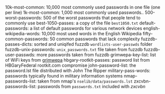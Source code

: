 10k-most-common: 10,000 most commonly used passwords in one file (one per line)
1k-most-common: 1,000 most commonly used passwords..
500-worst-passwords: 500 of the worst passwords that people tend to commonly use
best-1050-passes: a copy of the file `best1050.txt`
default-passwords: a list of default passwords for various network devices
english-wikipedia-words: 10,000 most used words in the English Wikipedia
fifty-common-passwords: 50 common passwords that lack complexity
fuzzdb-passes-dicts: sorted and uniqifed fuzzdb `wordlists-user-passwds` folder
fuzzdb-unix-passwords: `unix_passwords.txt` file taken from fuzzdb
fuzzdb-user-passwds: more passwords taken from fuzzdb
grimwepa-key-list: list of WiFi keys from [grimwepa](https://code.google.com/archive/p/grimwepa/ "WEP and WPA Password Cracker")
hbgary-rootkit-passes: password list from HBGaryFederal rootkit.com compromise
john-password-list: the password.lst file distributed with John The Ripper
military-pass-words: passwords typically found in military information systems
nmap-passwords-list: taken from nmap's `nselib/data/passwords.lst`
zxcvbn-passwords-list: passwords from `passwords.txt` included with *zxcvbn*
